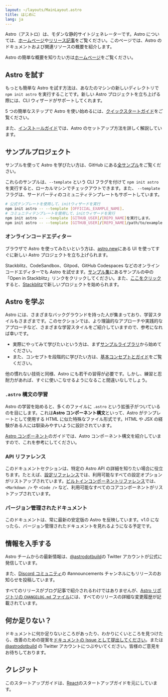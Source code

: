 ```yaml
---
layout: ~/layouts/MainLayout.astro
title: はじめに
lang: ja
---
```


Astro（アストロ）は、モダンな静的サイトジェネレーターです。Astro については、[ホームページ](https://astro.build/)や[リリース記事](https://astro.build/blog/introducing-astro)をご覧ください。このページでは、Astro のドキュメントおよび関連リソースの概要を紹介します。

Astro の簡単な概要を知りたい方は[ホームページ](https://astro.build/)をご覧ください。

## Astro を試す

もっとも簡単な Astro を試す方法は、あなたのマシンの新しいディレクトリで `npm init astro` を実行することです。新しい Astro プロジェクトを立ち上げる際には、CLI ウィザードがサポートしてくれます。

5 つの簡単なステップで Astro を使い始めるには、[クイックスタートガイド](/ja/quick-start)をご覧ください。

また、[インストールガイド](/ja/installation)では、Astro のセットアップ方法を詳しく解説しています。

## サンプルプロジェクト

サンプルを使って Astro を学びたい方は、GitHub にある[全サンプル](https://github.com/withastro/astro/tree/main/examples)をご覧ください。

これらのサンプルは、`--template` という CLI フラグを付けて `npm init astro` を実行すると、ローカルマシンでチェックアウトできます。また、 `--template` フラグは、サードパーティのコミュニティテンプレートもサポートしています。

```bash
# 公式テンプレートを使用して、initウィザードを実行
npm init astro -- --template [OFFICIAL_EXAMPLE_NAME].
# コミュニティテンプレートを使用して、initウィザードを実行
npm init astro -- --template [GITHUB_USER]/[REPO_NAME]を実行します。
npm init astro -- --template [GITHUB_USER]/[REPO_NAME]/path/to/example
```

### オンラインコードエディター

ブラウザで Astro を使ってみたいという方は、[astro.new](https://astro.new/)にある UI を使ってすぐに新しい Astro プロジェクトを立ち上げられます。

Stackblitz、CodeSandbox、Gitpod、GitHub Codespaces などのオンラインコードエディターでも Astro を試せます。[サンプル集](https://github.com/snowpackjs/astro/tree/main/examples)にあるサンプルの中の「Open in Stackblitz」リンクをクリックしてください。また、[ここをクリック](https://stackblitz.com/fork/astro)すると、[Stackblitz](https://stackblitz.com/fork/astro)で新しいプロジェクトを始められます。

## Astro を学ぶ

Astro には、さまざまなバックグラウンドを持った人が集まっており、学習スタイルもさまざまです。このセクションでは、より理論的なアプローチや実践的なアプローチなど、さまざまな学習スタイルをご紹介していますので、参考になれば幸いです。

- 実際にやってみて学びたいという方は、まず[サンプルライブラリ](https://github.com/withastro/astro/tree/main/examples)から始めてください。
- また、コンセプトを段階的に学びたい方は、[基本コンセプトとガイド](/core-concepts/project-structure)をご覧ください。

他の慣れない技術と同様、Astro にも若干の習得が必要です。しかし、練習と忍耐力があれば、すぐに使いこなせるようになること間違いなしでしょう。

### `.astro` 構文の学習

Astro の学習を始めると、多くのファイルに `.astro` という拡張子がついているのを目にします。これは**Astro コンポーネント構文**といって、Astro がテンプレートとして使用する HTML に似た特殊なファイル形式です。HTML や JSX の経験がある人には馴染みやすいように設計されています。

[Astro コンポーネント](/core-concepts/astro-components)のガイドでは、Astro コンポーネント構文を紹介していますので、これを参考にしてください。

### API リファレンス

このドキュメントセクションは、特定の Astro API の詳細を知りたい場合に役立ちます。たとえば、[設定リファレンス](/reference/configuration-reference)では、利用可能なすべての設定オプションがリストアップされています。[ビルトインコンポーネントリファレンス](/reference/builtin-components)では、`<Markdown />` や `<Code />` など、利用可能なすべてのコアコンポーネントがリストアップされています。

### バージョン管理されたドキュメント

このドキュメントは、常に最新の安定版の Astro を反映しています。v1.0 になったら、バージョン管理されたドキュメントを見れるようになる予定です。

## 情報を入手する

Astro チームからの最新情報は、[@astrodotbuild](https://twitter.com/astrodotbuild)の Twitter アカウントが公式に発信しています。

また、[Discord コミュニティ](https://astro.build/chat)の #announcements チャンネルにもリリースのお知らせを投稿しています。

すべてのリリースがブログ記事で紹介されるわけではありませんが、[Astro リポジトリの `CHANGELOG.md` ファイル](https://github.com/withastro/astro/blob/main/packages/astro/CHANGELOG.md)には、すべてのリリースの詳細な変更履歴が記載されています。

## 何か足りない？

ドキュメントに何か足りないところがあったり、わかりにくいところを見つけたら、改善のための提案を[ドキュメントの Issue として提出してください](https://github.com/withastro/astro/issues/new/choose)。または [@astrodotbuild](https://twitter.com/astrodotbuild) の Twitter アカウントにつぶやいてください。皆様のご意見をお待ちしております。

## クレジット

このスタートアップガイドは、[React](https://reactjs.org/)のスタートアップガイドを元にしています。
